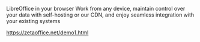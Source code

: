LibreOffice in your browser
Work from any device, maintain control over your data with self-hosting
or our CDN, and enjoy seamless integration with your existing systems


https://zetaoffice.net/demo1.html